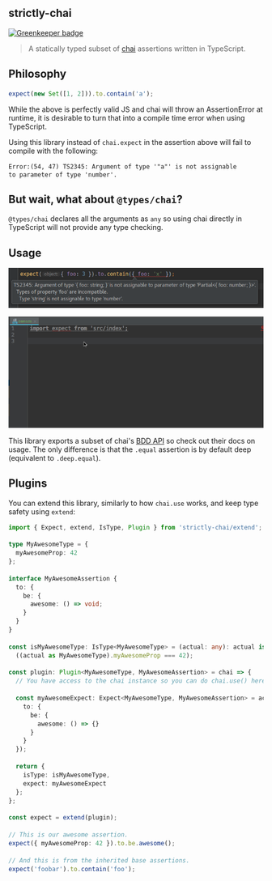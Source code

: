 strictly-chai
----

[![Greenkeeper badge](https://badges.greenkeeper.io/NiGhTTraX/strictly-chai.svg)](https://greenkeeper.io/)

> A statically typed subset of [chai](http://www.chaijs.com) assertions written
in TypeScript.


## Philosophy

```js
expect(new Set([1, 2])).to.contain('a');
```

While the above is perfectly valid JS and chai will throw an AssertionError at
runtime, it is desirable to turn that into a compile time error when using
TypeScript.

Using this library instead of `chai.expect` in the assertion above will
fail to compile with the following:

```
Error:(54, 47) TS2345: Argument of type '"a"' is not assignable
to parameter of type 'number'.
```


## But wait, what about `@types/chai`?

`@types/chai` declares all the arguments as `any` so using chai
directly in TypeScript will not provide any type checking.


## Usage

![object-contains](./docs/object-contains.png)

![demo](./docs/demo.gif)

This library exports a subset of chai's [BDD API](http://www.chaijs.com/api/bdd/)
so check out their docs on usage. The only difference is that the `.equal`
assertion is by default deep (equivalent to `.deep.equal`).


## Plugins

You can extend this library, similarly to how `chai.use` works, and keep type
safety using `extend`:

```ts
import { Expect, extend, IsType, Plugin } from 'strictly-chai/extend';

type MyAwesomeType = {
  myAwesomeProp: 42
};

interface MyAwesomeAssertion {
  to: {
    be: {
      awesome: () => void;
    }
  }
}

const isMyAwesomeType: IsType<MyAwesomeType> = (actual: any): actual is MyAwesomeType =>
  ((actual as MyAwesomeType).myAwesomeProp === 42);

const plugin: Plugin<MyAwesomeType, MyAwesomeAssertion> = chai => {
  // You have access to the chai instance so you can do chai.use() here.

  const myAwesomeExpect: Expect<MyAwesomeType, MyAwesomeAssertion> = actual => ({
    to: {
      be: {
        awesome: () => {}
      }
    }
  });

  return {
    isType: isMyAwesomeType,
    expect: myAwesomeExpect
  };
};

const expect = extend(plugin);

// This is our awesome assertion.
expect({ myAwesomeProp: 42 }).to.be.awesome();

// And this is from the inherited base assertions.
expect('foobar').to.contain('foo');
```

